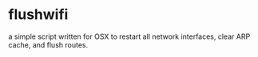 # flushwifi
a simple script written for OSX to restart all network interfaces, clear ARP cache, and flush routes.
